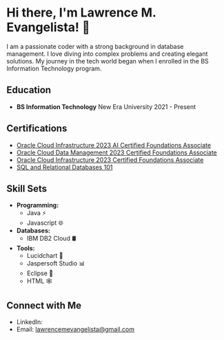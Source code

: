 # Hi there, I'm Lawrence M. Evangelista! 👋

I am a passionate coder with a strong background in database management. I love diving into complex problems and creating elegant solutions. My journey in the tech world began when I enrolled in the BS Information Technology program.

## Education
- **BS Information Technology**
  New Era University
  2021 - Present

## Certifications
- [Oracle Cloud Infrastructure 2023 AI Certified Foundations Associate](https://catalog-education.oracle.com/pls/certview/sharebadge?id=100C694A1F3AC4A492A1CB2A8BDB2BD6A6B0F6EB722405E05BC4B9188FF09E0F)
- [Oracle Cloud Data Management 2023 Certified Foundations Associate](https://catalog-education.oracle.com/pls/certview/sharebadge?id=72CB8F8920D161B9DCA0A8D9C878DD6B3BCDC0E1E4C39C897E7959D63B2B6038)
- [Oracle Cloud Infrastructure 2023 Certified Foundations Associate](https://catalog-education.oracle.com/pls/certview/sharebadge?id=8C4806BE27BDC7B2901EBBA7BA5B1A8E7D30E60D5EF713F7F573B4655E8ECC88)
- [SQL and Relational Databases 101](https://courses.cognitiveclass.ai/certificates/fbdc0eefa16c4c24bcf4cf255c1e371e)

## Skill Sets
- **Programming:** 
  - Java ⚡
  - Javascript 🌐
- **Databases:** 
  - IBM DB2 Cloud 🛢️
- **Tools:** 
  - Lucidchart 🌈
  - Jaspersoft Studio 📊
  - Eclipse 🌙
  - HTML 🕸️
    
## Connect with Me
- LinkedIn: 
- Email: lawrencemevangelista@gmail.com
